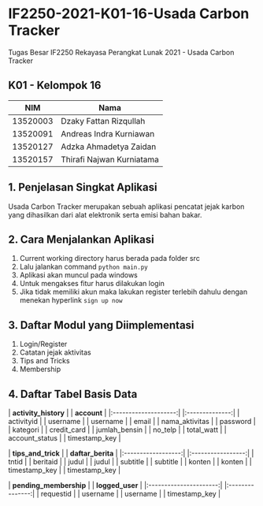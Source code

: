 # IF2250-2021-K01-16-Usada Carbon Tracker

Tugas Besar IF2250 Rekayasa Perangkat Lunak 2021 - Usada Carbon Tracker

## K01 - Kelompok 16
| NIM      | Nama                      |
| ---      | ----                      |
| 13520003 | Dzaky Fattan Rizqullah    |
| 13520091 | Andreas Indra Kurniawan   |
| 13520127 | Adzka Ahmadetya Zaidan    |
| 13520157 | Thirafi Najwan Kurniatama |


## 1. Penjelasan Singkat Aplikasi
Usada Carbon Tracker merupakan sebuah aplikasi pencatat jejak karbon yang dihasilkan dari alat elektronik serta emisi bahan bakar. 
## 2. Cara Menjalankan Aplikasi
1. Current working directory harus berada pada folder src
2. Lalu jalankan command ```python main.py```
3. Aplikasi akan muncul pada windows
4. Untuk mengakses fitur harus dilakukan login
5. Jika tidak memiliki akun maka lakukan register terlebih dahulu dengan menekan hyperlink ```sign up now```
## 3. Daftar Modul yang Diimplementasi
1. Login/Register
2. Catatan jejak aktivitas
3. Tips and Tricks
4. Membership
## 4. Daftar Tabel Basis Data
| **activity_history** | |   **account**  |
|:--------------------:| |:--------------:|
|      activityid      | |    username    |
|       username       | |      email     |
|    nama_aktivitas    | |    password    |
|       kategori       | |   credit_card  |
|     jumlah_bensin    | |     no_telp    |
|      total_watt      | | account_status |
|     timestamp_key    |

| **tips_and_trick** | | **daftar_berita** |
|:------------------:| |:-----------------:|
|        tntid       | |      beritaid     |
|        judul       | |       judul       |
|      subtitle      | |      subtitle     |
|       konten       | |       konten      |
|    timestamp_key   | |   timestamp_key   |

| **pending_membership** | | **logged_user** |
|:----------------------:| |:---------------:|
|        requestid       | |     username    |
|        username        |
|      timestamp_key     |
